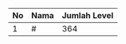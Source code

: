 | No | Nama            | Jumlah Level |
|----|-----------------|--------------|
| 1  | #    |    364        |

